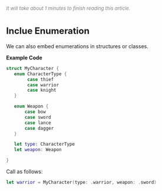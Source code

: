 
<font color=gray size=2>*It will take about 1 minutes to finish reading this article.*</font>

# **<font size=5 >Inclue Enumeration</font>**

We can also embed enumerations in structures or classes.

<strong>Example Code</strong>

```Swift
struct MyCharacter {
   enum CharacterType {
        case thief
        case warrior
        case knight
   }

   enum Weapon {
       case bow
       case sword
       case lance
       case dagger
   }

   let type: CharacterType
   let weapon: Weapon

}
```
Call as follows:
```Swift 
let warrior = MyCharacter(type: .warrior, weapon: .sword)
```




